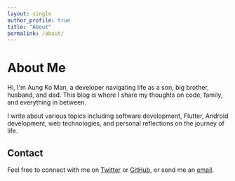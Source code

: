 ```yaml
---
layout: single
author_profile: true
title: "About"
permalink: /about/
---
```


# About Me

Hi, I'm Aung Ko Man, a developer navigating life as a son, big brother, husband, and dad. This blog is where I share my thoughts on code, family, and everything in between.

I write about various topics including software development, Flutter, Android development, web technologies, and personal reflections on the journey of life.

## Contact

Feel free to connect with me on [Twitter](https://twitter.com/aungkoman) or [GitHub](https://github.com/aungkoman), or send me an [email](mailto:admin@mmsoftware100.com).